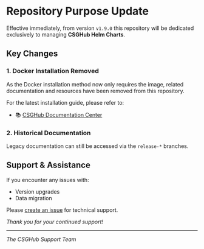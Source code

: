 # Repository Purpose Update

Effective immediately, from version `v1.9.0` this repository will be dedicated exclusively to managing **CSGHub Helm Charts**.

## Key Changes
### 1. Docker Installation Removed

As the Docker installation method now only requires the image, related documentation and resources have been removed from this repository.

For the latest installation guide, please refer to:

- 📚 [CSGHub Documentation Center](https://opencsg.com/docs/csghub/101/install/summary)

### 2. Historical Documentation

Legacy documentation can still be accessed via the `release-*` branches.

## Support & Assistance

If you encounter any issues with:
- Version upgrades
- Data migration

Please [create an issue](https://github.com/OpenCSGs/csghub-charts/issues) for technical support.


_Thank you for your continued support!_

---
_The CSGHub Support Team_